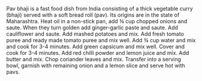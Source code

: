 Pav bhaji is a fast food dish from India consisting of a thick vegetable curry (bhaji) served with a soft bread roll (pav). Its origins are in the state of Maharashtra.
Heat oil in a non-stick pan, add ¾ cup chopped onions and saute. When they turn golden add ginger-garlic paste and saute.
Add cauliflower and saute. Add mashed potatoes and mix. Add fresh tomato puree and ready made tomato puree and mix well. Add ¾ cup water and mix and cook for 3-4 minutes.
Add green capsicum and mix well. Cover and cook for 3-4 minutes.
Add red chilli powder and lemon juice and mix. Add butter and mix.
Chop coriander leaves and mix.
Transfer into a serving bowl, garnish with remaining onion and a lemon slice and serve hot with pavs.   
